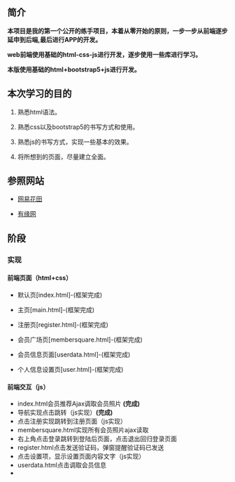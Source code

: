 ## 简介

**本项目是我的第一个公开的练手项目，本着从零开始的原则，一步一步从前端逐步延申到后端,最后进行APP的开发。**

**web前端使用基础的html-css-js进行开发，逐步使用一些库进行学习。**

**本版使用基础的html+bootstrap5+js进行开发。**

## 本次学习的目的

1. 熟悉html语法。

2. 熟悉css以及bootstrap5的书写方式和使用。

3. 熟悉js的书写方式，实现一些基本的效果。

4. 将所想到的页面，尽量建立全面。

## 参照网站

- [网易花田](https://love.163.com/)

- [有缘网](http://www.youyuan.com)

## 阶段

### 实现

#### 前端页面（html+css）

- 默认页[index.html]-(框架完成)

- 主页[main.html]-(框架完成)

- 注册页[register.html]-(框架完成)

- 会员广场页[membersquare.html]-(框架完成)

- 会员信息页面[userdata.html]-(框架完成)

- 个人信息设置页[user.html]-(框架完成)

#### 前端交互（js）

- index.html会员推荐Ajax调取会员照片 **(完成)**
- 导航实现点击跳转（js实现）**(完成)**
- 点击注册实现跳转到注册页面（js实现）
- membersquare.html实现所有会员照片ajax读取
- 右上角点击登录跳转到登陆后页面，点击退出回归登录页面
- register.html点击发送验证码，弹窗提醒验证码已发送
- 点击设置项，显示设置页面内容文字（js实现）
- userdata.html点击调取会员信息
- 